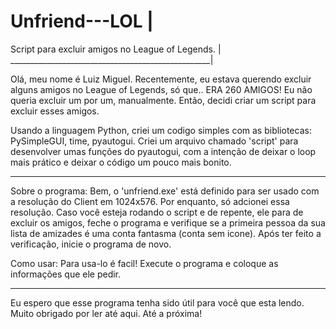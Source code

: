 # Unfriend---LOL                                  |
Script para excluir amigos no League of Legends.  |
__________________________________________________|

Olá, meu nome é Luiz Miguel. 
Recentemente, eu estava querendo excluir alguns amigos no League of Legends, só que.. ERA 260 AMIGOS! Eu não queria excluir um por um, manualmente. 
Então, decidi criar um script para excluir esses amigos. 

Usando a linguagem Python, criei um codigo simples com as bibliotecas: PySimpleGUI, time, pyautogui.
Criei um arquivo chamado 'script' para desenvolver umas funções do pyautogui, com a intenção de deixar o loop mais prático e deixar o código um pouco mais bonito.
___________________________________________________________________________________________________________________________________________________________________

Sobre o programa:
Bem, o 'unfriend.exe' está definido para ser usado com a resolução do Client em 1024x576. Por enquanto, só adcionei essa resolução.
Caso você esteja rodando o script e de repente, ele para de excluir os amigos, feche o programa e verifique se a primeira pessoa da sua lista de amizades é uma
conta fantasma (conta sem icone). Após ter feito a verificação, inicie o programa de novo.

Como usar:
Para usa-lo é facil! Execute o programa e coloque as informações que ele pedir.
___________________________________________________________________________________________________________________________________________________________________

Eu espero que esse programa tenha sido útil para você que esta lendo. 
Muito obrigado por ler até aqui. Até a próxima!
